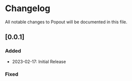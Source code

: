 # Changelog

All notable changes to Popout will be documented in this file.

## [0.0.1]

### Added

- 2023-02-17: Initial Release

### Fixed
